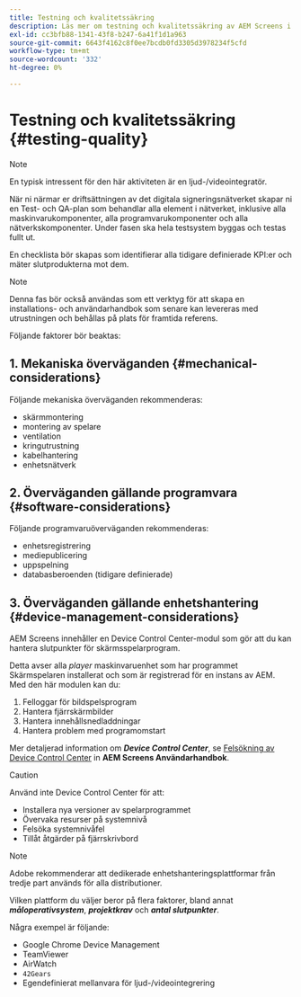 ```yaml
---
title: Testning och kvalitetssäkring
description: Läs mer om testning och kvalitetssäkring av AEM Screens i Best Practices Guide.
exl-id: cc3bfb88-1341-43f8-b247-6a41f1d1a963
source-git-commit: 6643f4162c8f0ee7bcdb0fd3305d3978234f5cfd
workflow-type: tm+mt
source-wordcount: '332'
ht-degree: 0%

---
```


# Testning och kvalitetssäkring {#testing-quality}

>[!NOTE]
>En typisk intressent för den här aktiviteten är en ljud-/videointegratör.

När ni närmar er driftsättningen av det digitala signeringsnätverket skapar ni en Test- och QA-plan som behandlar alla element i nätverket, inklusive alla maskinvarukomponenter, alla programvarukomponenter och alla nätverkskomponenter.
Under fasen ska hela testsystem byggas och testas fullt ut.

En checklista bör skapas som identifierar alla tidigare definierade KPI:er och mäter slutprodukterna mot dem.

>[!NOTE]
>
>Denna fas bör också användas som ett verktyg för att skapa en installations- och användarhandbok som senare kan levereras med utrustningen och behållas på plats för framtida referens.

Följande faktorer bör beaktas:

## 1. Mekaniska överväganden {#mechanical-considerations}

Följande mekaniska överväganden rekommenderas:

* skärmmontering
* montering av spelare
* ventilation
* kringutrustning
* kabelhantering
* enhetsnätverk

## 2. Överväganden gällande programvara {#software-considerations}

Följande programvaruöverväganden rekommenderas:

* enhetsregistrering
* mediepublicering
* uppspelning
* databasberoenden (tidigare definierade)


## 3. Överväganden gällande enhetshantering {#device-management-considerations}

AEM Screens innehåller en Device Control Center-modul som gör att du kan hantera slutpunkter för skärmsspelarprogram.

Detta avser alla *player* maskinvaruenhet som har programmet Skärmspelaren installerat och som är registrerad för en instans av AEM.
Med den här modulen kan du:

1. Felloggar för bildspelsprogram
1. Hantera fjärrskärmbilder
1. Hantera innehållsnedladdningar
1. Hantera problem med programomstart

Mer detaljerad information om ***Device Control Center***, se [Felsökning av Device Control Center](https://experienceleague.adobe.com/en/docs/experience-manager-screens/user-guide/troubleshooting/monitoring-screens) in **AEM Screens Användarhandbok**.

>[!CAUTION]
>
>Använd inte Device Control Center för att:
>
>* Installera nya versioner av spelarprogrammet
>* Övervaka resurser på systemnivå
>* Felsöka systemnivåfel
>* Tillåt åtgärder på fjärrskrivbord


>[!NOTE]
>
> Adobe rekommenderar att dedikerade enhetshanteringsplattformar från tredje part används för alla distributioner.

Vilken plattform du väljer beror på flera faktorer, bland annat ***måloperativsystem***, ***projektkrav*** och ***antal slutpunkter***.

Några exempel är följande:

* Google Chrome Device Management
* TeamViewer
* AirWatch
* `42Gears`
* Egendefinierat mellanvara för ljud-/videointegrering
